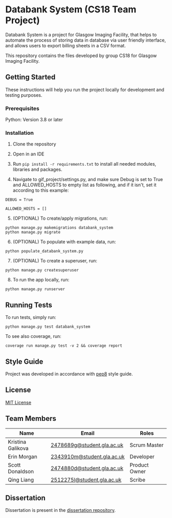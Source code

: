 # Databank System (CS18 Team Project)

Databank System is a project for Glasgow Imaging Facility, that helps to automate the process of storing data in database via user friendly interface, and allows users to export billing sheets in a CSV format.

This repository contains the files developed by group CS18 for Glasgow Imaging Facility.

## Getting Started

These instructions will help you run the project locally for development and testing purposes.

### Prerequisites

Python: Version 3.8 or later

### Installation

1. Clone the repository

2. Open in an IDE

3. Run `pip install -r requirements.txt` to install all needed modules, libraries and packages.

4. Navigate to gif_project/settings.py, and make sure Debug is set to True and ALLOWED_HOSTS to empty list as following, and if it isn't, set it according to this example:
```
DEBUG = True

ALLOWED_HOSTS = []
```
5. (OPTIONAL) To create/apply migrations, run:
```
python manage.py makemigrations databank_system
python manage.py migrate
```
6. (OPTIONAL) To populate with example data, run:
```
python populate_databank_system.py
```
7. (OPTIONAL) To create a superuser, run:
```
python manage.py createsuperuser
```
8. To run the app locally, run:
```
python manage.py runserver
```

## Running Tests

To run tests, simply run:
```
python manage.py test databank_system
```
To see also coverage, run:
```
coverage run manage.py test -v 2 && coverage report
```

## Style Guide

Project was developed in accordance with [pep8](https://www.python.org/dev/peps/pep-0008/) style guide.

## License

[MIT License](https://choosealicense.com/licenses/mit/)


## Team Members
| Name | Email |Roles|
| ------ | ------ | ------ |
|Kristina Galikova  |2478689g@student.gla.ac.uk  |Scrum Master|
|Erin Morgan  |2343910m@student.gla.ac.uk  |Developer|
|Scott Donaldson |2474880d@student.gla.ac.uk  |Product Owner|
|Qing Liang |2512275l@student.gla.ac.uk  | Scribe |

## Dissertation

Dissertation is present in the [dissertation repository](https://stgit.dcs.gla.ac.uk/team-project-h/2021/cs18/cs18-dissertation).
